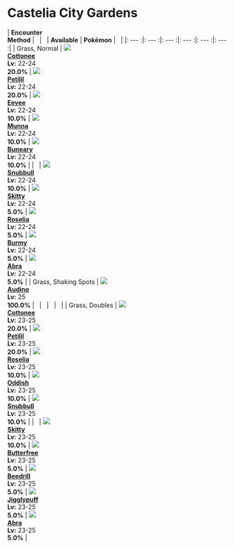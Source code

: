 # Castelia City Gardens

| __Encounter<br>Method__ | &nbsp; | &nbsp; | __Available__ | __Pokémon__ | &nbsp; |
|: --- :|: --- :|: --- :|: --- :|: --- :|: --- :|
| Grass, Normal | ![][546] <br> __[Cottonee]__ <br> __Lv:__ 22-24 <br> __20.0%__ | ![][548] <br> __[Petilil]__ <br> __Lv:__ 22-24 <br> __20.0%__ | ![][133] <br> __[Eevee]__ <br> __Lv:__ 22-24 <br> __10.0%__ | ![][517] <br> __[Munna]__ <br> __Lv:__ 22-24 <br> __10.0%__ | ![][427] <br> __[Buneary]__ <br> __Lv:__ 22-24 <br> __10.0%__ |
| &nbsp; | ![][209] <br> __[Snubbull]__ <br> __Lv:__ 22-24 <br> __10.0%__ | ![][300] <br> __[Skitty]__ <br> __Lv:__ 22-24 <br> __5.0%__ | ![][315] <br> __[Roselia]__ <br> __Lv:__ 22-24 <br> __5.0%__ | ![][412] <br> __[Burmy]__ <br> __Lv:__ 22-24 <br> __5.0%__ | ![][63] <br> __[Abra]__ <br> __Lv:__ 22-24 <br> __5.0%__ |
| Grass, Shaking Spots | ![][531] <br> __[Audino]__ <br> __Lv:__ 25 <br> __100.0%__ | &nbsp; | &nbsp; | &nbsp; | &nbsp; |
| Grass, Doubles | ![][546] <br> __[Cottonee]__ <br> __Lv:__ 23-25 <br> __20.0%__ | ![][548] <br> __[Petilil]__ <br> __Lv:__ 23-25 <br> __20.0%__ | ![][315] <br> __[Roselia]__ <br> __Lv:__ 23-25 <br> __10.0%__ | ![][43] <br> __[Oddish]__ <br> __Lv:__ 23-25 <br> __10.0%__ | ![][209] <br> __[Snubbull]__ <br> __Lv:__ 23-25 <br> __10.0%__ |
| &nbsp; | ![][300] <br> __[Skitty]__ <br> __Lv:__ 23-25 <br> __10.0%__ | ![][12] <br> __[Butterfree]__ <br> __Lv:__ 23-25 <br> __5.0%__ | ![][15] <br> __[Beedrill]__ <br> __Lv:__ 23-25 <br> __5.0%__ | ![][39] <br> __[Jigglypuff]__ <br> __Lv:__ 23-25 <br> __5.0%__ | ![][63] <br> __[Abra]__ <br> __Lv:__ 23-25 <br> __5.0%__ |


[546]: ../img/animated/546.gif
[Cottonee]: ../pokemons/546/
[548]: ../img/animated/548.gif
[Petilil]: ../pokemons/548/
[133]: ../img/animated/133.gif
[Eevee]: ../pokemons/133/
[517]: ../img/animated/517.gif
[Munna]: ../pokemons/517/
[427]: ../img/animated/427.gif
[Buneary]: ../pokemons/427/
[209]: ../img/animated/209.gif
[Snubbull]: ../pokemons/209/
[300]: ../img/animated/300.gif
[Skitty]: ../pokemons/300/
[315]: ../img/animated/315.gif
[Roselia]: ../pokemons/315/
[412]: ../img/animated/412.gif
[Burmy]: ../pokemons/412/
[63]: ../img/animated/63.gif
[Abra]: ../pokemons/063/
[531]: ../img/animated/531.gif
[Audino]: ../pokemons/531/
[43]: ../img/animated/43.gif
[Oddish]: ../pokemons/043/
[12]: ../img/animated/12.gif
[Butterfree]: ../pokemons/012/
[15]: ../img/animated/15.gif
[Beedrill]: ../pokemons/015/
[39]: ../img/animated/39.gif
[Jigglypuff]: ../pokemons/039/